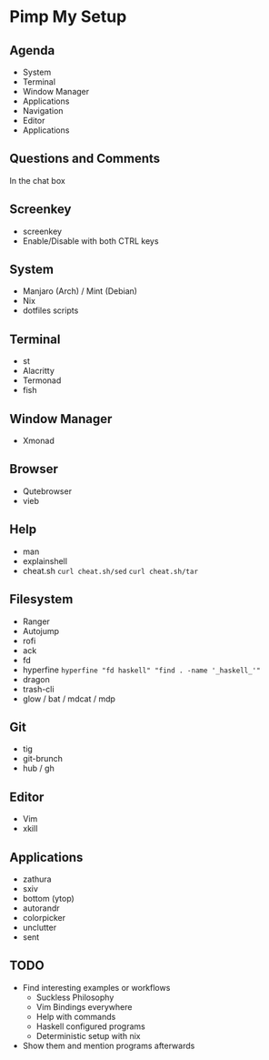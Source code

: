 # Pimp My Setup

## Agenda

- System
- Terminal
- Window Manager
- Applications
- Navigation
- Editor
- Applications

## Questions and Comments

In the chat box

## Screenkey

- screenkey
- Enable/Disable with both CTRL keys

## System

- Manjaro (Arch) / Mint (Debian)
- Nix
- dotfiles scripts

## Terminal

- st
- Alacritty
- Termonad
- fish

## Window Manager

- Xmonad

## Browser

- Qutebrowser
- vieb

## Help

- man
- explainshell
- cheat.sh `curl cheat.sh/sed` `curl cheat.sh/tar`

## Filesystem

- Ranger
- Autojump
- rofi
- ack
- fd
- hyperfine `hyperfine "fd haskell" "find . -name '_haskell_'"`
- dragon
- trash-cli
- glow / bat / mdcat / mdp

## Git

- tig
- git-brunch
- hub / gh

## Editor

- Vim
- xkill

## Applications

- zathura
- sxiv
- bottom (ytop)
- autorandr
- colorpicker
- unclutter
- sent

## TODO

- Find interesting examples or workflows
  - Suckless Philosophy
  - Vim Bindings everywhere
  - Help with commands
  - Haskell configured programs
  - Deterministic setup with nix
- Show them and mention programs afterwards

